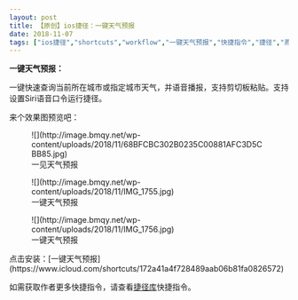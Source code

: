 ```yaml
---
layout: post
title: 【原创】ios捷径：一键天气预报
date: 2018-11-07
tags: ["ios捷径","shortcuts","workflow","一键天气预报","快捷指令","捷径","燕坊清作"]
---
```


<!-- wp:paragraph {"textColor":"vivid-cyan-blue"} -->

**一键天气预报：**

<!-- /wp:paragraph -->

<!-- wp:paragraph {"textColor":"vivid-cyan-blue"} -->

一键快速查询当前所在城市或指定城市天气，并语音播报，支持剪切板粘贴。支持设置Siri语音口令运行捷径。

<!-- /wp:paragraph -->

<!-- wp:paragraph -->

来个效果图预览吧：

<!-- /wp:paragraph -->

<!-- wp:image {"id":1817} -->
<figure class="wp-block-image">![](http://image.bmqy.net/wp-content/uploads/2018/11/68BFCBC302B0235C00881AFC3D5CBB85.jpg)<figcaption>一见天气预报</figcaption></figure>
<!-- /wp:image -->

<!-- wp:image {"id":1818} -->
<figure class="wp-block-image">![](http://image.bmqy.net/wp-content/uploads/2018/11/IMG_1755.jpg)<figcaption>一键天气预报</figcaption></figure>
<!-- /wp:image -->

<!-- wp:image {"id":1819} -->
<figure class="wp-block-image">![](http://image.bmqy.net/wp-content/uploads/2018/11/IMG_1756.jpg)
  <figcaption>一键天气预报</figcaption>
</figure>
点击安装：[一键天气预报](https://www.icloud.com/shortcuts/172a41a4f728489aab06b81fa0826572)
<!-- /wp:image -->

<!-- wp:paragraph -->

如需获取作者更多快捷指令，请查看[捷径库](https://www.bmqy.net/2342.html)快捷指令。

<!-- /wp:paragraph -->